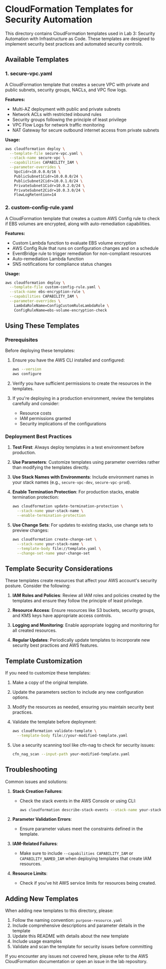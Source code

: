 # CloudFormation Templates for Security Automation

This directory contains CloudFormation templates used in Lab 3: Security Automation with Infrastructure as Code. These templates are designed to implement security best practices and automated security controls.

## Available Templates

### 1. secure-vpc.yaml

A CloudFormation template that creates a secure VPC with private and public subnets, security groups, NACLs, and VPC flow logs.

**Features:**
- Multi-AZ deployment with public and private subnets
- Network ACLs with restricted inbound rules
- Security groups following the principle of least privilege
- VPC Flow Logs for network traffic monitoring
- NAT Gateway for secure outbound internet access from private subnets

**Usage:**
```bash
aws cloudformation deploy \
  --template-file secure-vpc.yaml \
  --stack-name secure-vpc \
  --capabilities CAPABILITY_IAM \
  --parameter-overrides \
    VpcCidr=10.0.0.0/16 \
    PublicSubnet1Cidr=10.0.0.0/24 \
    PublicSubnet2Cidr=10.0.1.0/24 \
    PrivateSubnet1Cidr=10.0.2.0/24 \
    PrivateSubnet2Cidr=10.0.3.0/24 \
    FlowLogRetention=14
```

### 2. custom-config-rule.yaml

A CloudFormation template that creates a custom AWS Config rule to check if EBS volumes are encrypted, along with auto-remediation capabilities.

**Features:**
- Custom Lambda function to evaluate EBS volume encryption
- AWS Config Rule that runs on configuration changes and on a schedule
- EventBridge rule to trigger remediation for non-compliant resources
- Auto-remediation Lambda function
- SNS notifications for compliance status changes

**Usage:**
```bash
aws cloudformation deploy \
  --template-file custom-config-rule.yaml \
  --stack-name ebs-encryption-rule \
  --capabilities CAPABILITY_IAM \
  --parameter-overrides \
    LambdaRoleName=ConfigCustomRuleLambdaRole \
    ConfigRuleName=ebs-volume-encryption-check
```

## Using These Templates

### Prerequisites

Before deploying these templates:

1. Ensure you have the AWS CLI installed and configured:
   ```bash
   aws --version
   aws configure
   ```

2. Verify you have sufficient permissions to create the resources in the templates.

3. If you're deploying in a production environment, review the templates carefully and consider:
   - Resource costs
   - IAM permissions granted
   - Security implications of the configurations

### Deployment Best Practices

1. **Test First**: Always deploy templates in a test environment before production.

2. **Use Parameters**: Customize templates using parameter overrides rather than modifying the templates directly.

3. **Use Stack Names with Environments**: Include environment names in your stack names (e.g., `secure-vpc-dev`, `secure-vpc-prod`).

4. **Enable Termination Protection**: For production stacks, enable termination protection:
   ```bash
   aws cloudformation update-termination-protection \
     --stack-name your-stack-name \
     --enable-termination-protection
   ```

5. **Use Change Sets**: For updates to existing stacks, use change sets to preview changes:
   ```bash
   aws cloudformation create-change-set \
     --stack-name your-stack-name \
     --template-body file://template.yaml \
     --change-set-name your-change-set
   ```

## Template Security Considerations

These templates create resources that affect your AWS account's security posture. Consider the following:

1. **IAM Roles and Policies**: Review all IAM roles and policies created by the templates and ensure they follow the principle of least privilege.

2. **Resource Access**: Ensure resources like S3 buckets, security groups, and KMS keys have appropriate access controls.

3. **Logging and Monitoring**: Enable appropriate logging and monitoring for all created resources.

4. **Regular Updates**: Periodically update templates to incorporate new security best practices and AWS features.

## Template Customization

If you need to customize these templates:

1. Make a copy of the original template.

2. Update the parameters section to include any new configuration options.

3. Modify the resources as needed, ensuring you maintain security best practices.

4. Validate the template before deployment:
   ```bash
   aws cloudformation validate-template \
     --template-body file://your-modified-template.yaml
   ```

5. Use a security scanning tool like cfn-nag to check for security issues:
   ```bash
   cfn_nag_scan --input-path your-modified-template.yaml
   ```

## Troubleshooting

Common issues and solutions:

1. **Stack Creation Failures**:
   - Check the stack events in the AWS Console or using CLI:
     ```bash
     aws cloudformation describe-stack-events --stack-name your-stack-name
     ```

2. **Parameter Validation Errors**:
   - Ensure parameter values meet the constraints defined in the template.

3. **IAM-Related Failures**:
   - Make sure to include `--capabilities CAPABILITY_IAM` or `CAPABILITY_NAMED_IAM` when deploying templates that create IAM resources.

4. **Resource Limits**:
   - Check if you've hit AWS service limits for resources being created.

## Adding New Templates

When adding new templates to this directory, please:

1. Follow the naming convention: `purpose-resource.yaml`
2. Include comprehensive descriptions and parameter details in the template
3. Update this README with details about the new template
4. Include usage examples
5. Validate and scan the template for security issues before committing

If you encounter any issues not covered here, please refer to the AWS CloudFormation documentation or open an issue in the lab repository. 